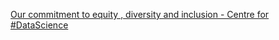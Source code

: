 [Our commitment to equity , diversity and inclusion - Centre for #DataScience](https://qi.tc/qi/115951)